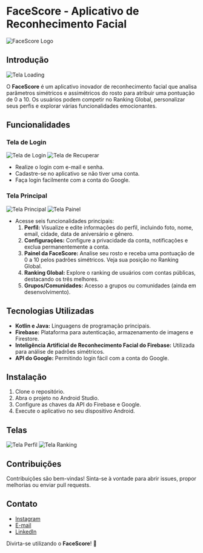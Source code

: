 # FaceScore - Aplicativo de Reconhecimento Facial

![FaceScore Logo](https://github.com/VitorHugoVH/FaceScore/blob/master/assets/logo.png)

## Introdução

![Tela Loading](https://github.com/VitorHugoVH/FaceScore/blob/master/assets/TelaLoading-removebg-preview.png) 

O **FaceScore** é um aplicativo inovador de reconhecimento facial que analisa parâmetros simétricos e assimétricos do rosto para atribuir uma pontuação de 0 a 10. Os usuários podem competir no Ranking Global, personalizar seus perfis e explorar várias funcionalidades emocionantes.

## Funcionalidades

### Tela de Login

![Tela de Login](https://github.com/VitorHugoVH/FaceScore/blob/master/assets/TelaLogin-removebg-preview.png)
![Tela de Recuperar](https://github.com/VitorHugoVH/FaceScore/blob/master/assets/TelaRecuperarSenha-removebg-preview.png)

- Realize o login com e-mail e senha.
- Cadastre-se no aplicativo se não tiver uma conta.
- Faça login facilmente com a conta do Google.

### Tela Principal

 ![Tela Principal](https://github.com/VitorHugoVH/FaceScore/blob/master/assets/TelaHome-removebg-preview.png)
 ![Tela Painel](https://github.com/VitorHugoVH/FaceScore/blob/master/assets/TelaPainel-removebg-preview.png)

- Acesse seis funcionalidades principais:
  1. **Perfil:** Visualize e edite informações do perfil, incluindo foto, nome, email, cidade, data de aniversário e gênero.
  2. **Configurações:** Configure a privacidade da conta, notificações e exclua permanentemente a conta.
  3. **Painel da FaceScore:** Analise seu rosto e receba uma pontuação de 0 a 10 pelos padrões simétricos. Veja sua posição no Ranking Global.
  4. **Ranking Global:** Explore o ranking de usuários com contas públicas, destacando os três melhores.
  5. **Grupos/Comunidades:** Acesso a grupos ou comunidades (ainda em desenvolvimento).

## Tecnologias Utilizadas

- **Kotlin e Java:** Linguagens de programação principais.
- **Firebase:** Plataforma para autenticação, armazenamento de imagens e Firestore.
- **Inteligência Artificial de Reconhecimento Facial do Firebase:** Utilizada para análise de padrões simétricos.
- **API do Google:** Permitindo login fácil com a conta do Google.

## Instalação

1. Clone o repositório.
2. Abra o projeto no Android Studio.
3. Configure as chaves da API do Firebase e Google.
4. Execute o aplicativo no seu dispositivo Android.

## Telas

![Tela Perfil](https://github.com/VitorHugoVH/FaceScore/blob/master/assets/TelaPerfil-removebg-preview.png) 
![Tela Ranking](https://github.com/VitorHugoVH/FaceScore/blob/master/assets/TelaRanking-removebg-preview.png) 

## Contribuições

Contribuições são bem-vindas! Sinta-se à vontade para abrir issues, propor melhorias ou enviar pull requests.

## Contato

- [Instagram](https://www.instagram.com/seu_perfil)
- [E-mail](mailto:seu_email@gmail.com)
- [LinkedIn](https://www.linkedin.com/in/seu_perfil)

Divirta-se utilizando o **FaceScore**! 🌟
